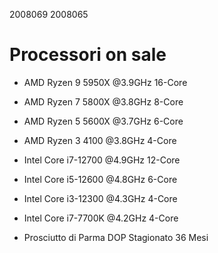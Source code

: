 2008069
2008065

# Processori on sale

- AMD Ryzen 9 5950X @3.9GHz 16-Core

- AMD Ryzen 7 5800X @3.8GHz 8-Core

- AMD Ryzen 5 5600X @3.7GHz 6-Core

- AMD Ryzen 3 4100 @3.8GHz 4-Core

- Intel Core i7-12700 @4.9GHz 12-Core

- Intel Core i5-12600 @4.8GHz 6-Core

- Intel Core i3-12300 @4.3GHz 4-Core

- Intel Core i7-7700K @4.2GHz 4-Core

- Prosciutto di Parma DOP Stagionato 36 Mesi